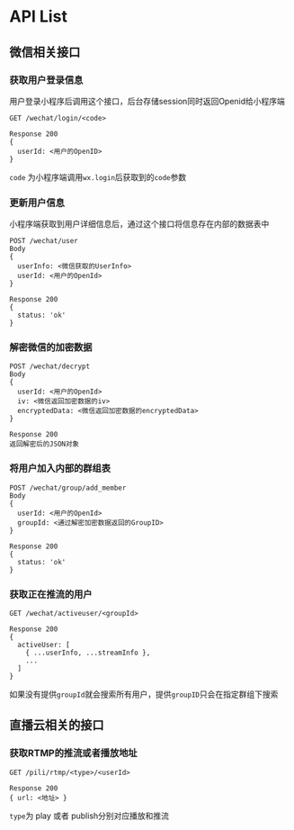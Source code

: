 # API List

## 微信相关接口

### 获取用户登录信息
用户登录小程序后调用这个接口，后台存储session同时返回Openid给小程序端
```
GET /wechat/login/<code>

Response 200
{
  userId: <用户的OpenID>
}
```
`code` 为小程序端调用`wx.login`后获取到的`code`参数


### 更新用户信息
小程序端获取到用户详细信息后，通过这个接口将信息存在内部的数据表中
```
POST /wechat/user
Body
{
  userInfo: <微信获取的UserInfo>
  userId: <用户的OpenId>
}

Response 200
{
  status: 'ok'  
}
```

### 解密微信的加密数据
```
POST /wechat/decrypt
Body
{
  userId: <用户的OpenId>
  iv: <微信返回加密数据的iv>
  encryptedData: <微信返回加密数据的encryptedData>
}

Response 200
返回解密后的JSON对象
```

### 将用户加入内部的群组表
```
POST /wechat/group/add_member
Body
{
  userId: <用户的OpenId>
  groupId: <通过解密加密数据返回的GroupID>
}

Response 200
{
  status: 'ok'  
}
```

### 获取正在推流的用户
```
GET /wechat/activeuser/<groupId>

Response 200
{
  activeUser: [
    { ...userInfo, ...streamInfo },
    ...
  ]
}
```
如果没有提供`groupId`就会搜索所有用户，提供`groupID`只会在指定群组下搜索


## 直播云相关的接口

### 获取RTMP的推流或者播放地址
```
GET /pili/rtmp/<type>/<userId>

Response 200
{ url: <地址> }
```
`type`为 play 或者 publish分别对应播放和推流
